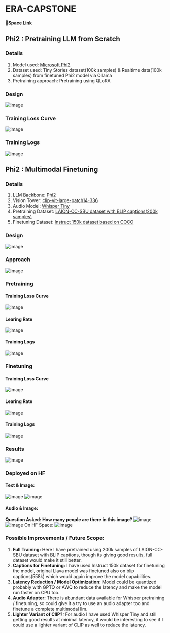 # ERA-CAPSTONE

🤗[**Space Link**](https://huggingface.co/spaces/GunaKoppula/MultiModal-Phi2)

## Phi2 : Pretraining LLM from Scratch
### Details
1. Model used: [Microsoft Phi2](https://huggingface.co/microsoft/phi-2)
2. Dataset used: Tiny Stories dataset(100k samples) & Realtime data(100k samples) from finetuned Phi2 model via Ollama
3. Pretraining approach: Pretraining using QLoRA

### Design
![image](https://github.com/RaviNaik/ERA-CAPSTONE/assets/23289802/3a7b2b15-7e70-4ae5-8400-6a4d8dbf5ff9)

### Training Loss Curve
![image](https://github.com/RaviNaik/ERA-CAPSTONE/assets/23289802/f09b0f73-9da2-4bf0-bb00-6e7be8ef8a8e)

### Training Logs
![image](https://github.com/RaviNaik/ERA-CAPSTONE/assets/23289802/a6c143d0-c63c-4227-804f-93a4a8b74f7f)


## Phi2 : Multimodal Finetuning
### Details
1. LLM Backbone: [Phi2](https://huggingface.co/microsoft/phi-2)
2. Vision Tower: [clip-vit-large-patch14-336](https://huggingface.co/openai/clip-vit-large-patch14-336)
3. Audio Model: [Whisper Tiny](https://huggingface.co/openai/whisper-tiny)
4. Pretraining Dataset: [LAION-CC-SBU dataset with BLIP captions(200k samples)](https://huggingface.co/datasets/liuhaotian/LLaVA-Pretrain)
5. Finetuning Dataset: [Instruct 150k dataset based on COCO](https://huggingface.co/datasets/liuhaotian/LLaVA-Instruct-150K)

### Design
![image](https://github.com/RaviNaik/ERA-CAPSTONE/assets/23289802/b09a77d9-0c70-4b65-89ac-e7771457cf27)

### Approach
![image](https://github.com/RaviNaik/ERA-CAPSTONE/assets/23289802/56df24cd-2681-4e17-ab64-9652f609b15f)

### Pretraining
#### Training Loss Curve
![image](https://github.com/RaviNaik/ERA-CAPSTONE/assets/23289802/b6c37a95-0a56-4b52-8719-3ff56dc1b703)

#### Learing Rate
![image](https://github.com/RaviNaik/ERA-CAPSTONE/assets/23289802/44d9a11b-b28d-47e1-ba1d-d6dc22ebe748)

#### Training Logs
![image](https://github.com/RaviNaik/ERA-CAPSTONE/assets/23289802/76543d98-d9fe-4c1a-ac47-3d06e48053ad)

### Finetuning
#### Training Loss Curve
![image](https://github.com/RaviNaik/ERA-CAPSTONE/assets/23289802/45ef40bd-fae5-4cfe-a522-c0eed2833230)

#### Learing Rate
![image](https://github.com/RaviNaik/ERA-CAPSTONE/assets/23289802/df60ee62-a537-4e36-a7f7-f7111e101162)

#### Training Logs
![image](https://github.com/RaviNaik/ERA-CAPSTONE/assets/23289802/2747acce-bc99-4c37-a05a-d5e81cb9aa9d)

### Results
![image](https://github.com/RaviNaik/ERA-CAPSTONE/assets/23289802/f12a9f04-df32-413e-b957-774c30381b2b)

### Deployed on HF
#### Text & Image:
![image](https://github.com/RaviNaik/ERA-CAPSTONE/assets/23289802/485a2806-81ac-4229-97ee-87f58af578bc)
![image](https://github.com/RaviNaik/ERA-CAPSTONE/assets/23289802/ae2c14c4-6949-4fff-b2fb-cb37a29eac33)

#### Audio & Image:
**Question Asked: How many people are there in this image?**
![image](https://github.com/RaviNaik/ERA-CAPSTONE/assets/23289802/430310fc-1df9-459c-94f3-32d9691a1035)
![image](https://github.com/RaviNaik/ERA-CAPSTONE/assets/23289802/fd30a864-b289-469a-9c85-b6fd02f486a9)
On HF Space:
![image](https://github.com/RaviNaik/ERA-CAPSTONE/assets/23289802/efefee6e-98ee-4658-b2e9-f18d8f82a234)


### Possible Improvements / Future Scope:
1. **Full Training:** Here I have pretrained using 200k samples of LAION-CC-SBU dataset with BLIP captions, though its giving good results, full dataset would make it still better.
2. **Captions for Finetuning:** I have used Instruct 150k dataset for finetuning the model, original Llava model was finetuned also on blip captions(558k) which would again improve the model capabilities.
3. **Latency Reduction / Model Optimization:** Model could be quantized probably with GPTQ or AWQ to reduce the latency and make the model run faster on CPU too.
4. **Audio Adapter:** There is abundant data available for Whisper pretraining / finetuning, so could give it a try to use an audio adapter too and finetune a complete multimodal llm.
5. **Lighter Variant of ClIP?:** For audio I have used Whisper Tiny and still getting good results at minimal latency, it would be interesting to see if I could use a lighter variant of CLIP as well to reduce the latency.
